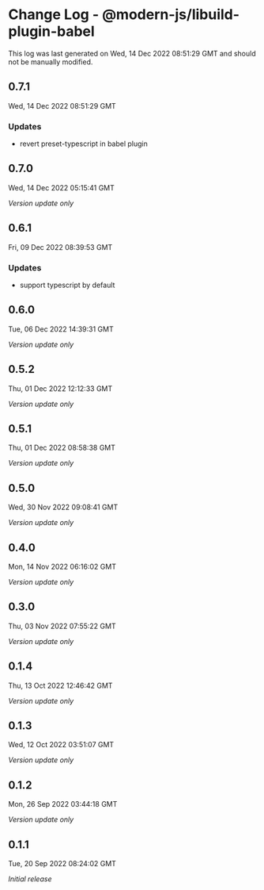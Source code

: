 # Change Log - @modern-js/libuild-plugin-babel

This log was last generated on Wed, 14 Dec 2022 08:51:29 GMT and should not be manually modified.

## 0.7.1
Wed, 14 Dec 2022 08:51:29 GMT

### Updates

- revert  preset-typescript in babel plugin

## 0.7.0
Wed, 14 Dec 2022 05:15:41 GMT

_Version update only_

## 0.6.1
Fri, 09 Dec 2022 08:39:53 GMT

### Updates

- support typescript by default

## 0.6.0
Tue, 06 Dec 2022 14:39:31 GMT

_Version update only_

## 0.5.2
Thu, 01 Dec 2022 12:12:33 GMT

_Version update only_

## 0.5.1
Thu, 01 Dec 2022 08:58:38 GMT

_Version update only_

## 0.5.0
Wed, 30 Nov 2022 09:08:41 GMT

_Version update only_

## 0.4.0
Mon, 14 Nov 2022 06:16:02 GMT

_Version update only_

## 0.3.0
Thu, 03 Nov 2022 07:55:22 GMT

_Version update only_

## 0.1.4
Thu, 13 Oct 2022 12:46:42 GMT

_Version update only_

## 0.1.3
Wed, 12 Oct 2022 03:51:07 GMT

_Version update only_

## 0.1.2
Mon, 26 Sep 2022 03:44:18 GMT

_Version update only_

## 0.1.1
Tue, 20 Sep 2022 08:24:02 GMT

_Initial release_

